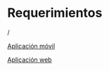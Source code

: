 # Requerimientos

/

[Aplicación móvil](Requerimientos%205889169fed9d477e9c535b657a3b5516/Aplicacio%CC%81n%20mo%CC%81vil%20cb4b7e40258f42b4aa92cf8a8ddba5ac.csv)

[Aplicación web](Requerimientos%205889169fed9d477e9c535b657a3b5516/Aplicacio%CC%81n%20web%20c8fde53e80ed4f64a9ca8c4165fbdb15.csv)